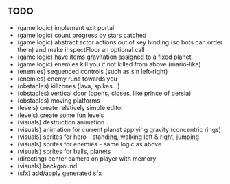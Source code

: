 ## TODO

* (game logic) implement exit portal
* (game logic) count progress by stars catched
* (game logic) abstract actor actions out of key binding (so bots can order them) and make inspectFloor an optional call
* (game logic) have items gravitation assigned to a fixed planet
* (game logic) enemies kill you if not killed from above (mario-like)
* (enemies)    sequenced controls (such as sin left-right)
* (enemies)    enemy runs towards you
* (obstacles)  killzones (lava, spikes...)
* (obstacles)  vertical door (opens, closes, like prince of persia)
* (obstacles)  moving platforms
* (levels)     create relatively simple editor
* (levels)     create some fun levels
* (visuals)    destruction animation
* (visuals)    animation for current planet applying gravity (concentric rings)
* (visuals)    sprites for hero - standing, walking left & right, jumping
* (visuals)    sprites for enemies - same logic as above
* (visuals)    sprites for balls, planets
* (directing)  center camera on player with memory
* (visuals)    background
* (sfx)        add/apply generated sfx
